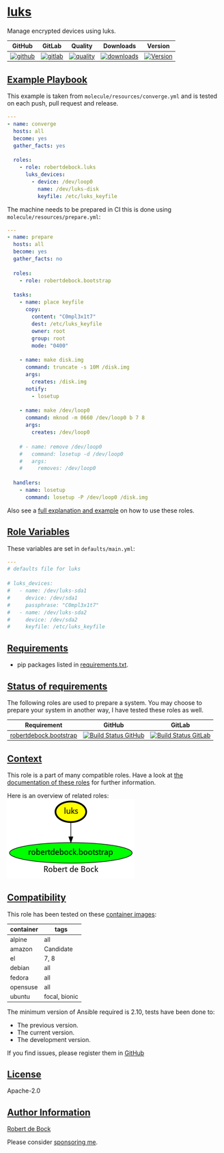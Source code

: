 # [luks](#luks)

Manage encrypted devices using luks.

|GitHub|GitLab|Quality|Downloads|Version|
|------|------|-------|---------|-------|
|[![github](https://github.com/robertdebock/ansible-role-luks/workflows/Ansible%20Molecule/badge.svg)](https://github.com/robertdebock/ansible-role-luks/actions)|[![gitlab](https://gitlab.com/robertdebock/ansible-role-luks/badges/master/pipeline.svg)](https://gitlab.com/robertdebock/ansible-role-luks)|[![quality](https://img.shields.io/ansible/quality/)](https://galaxy.ansible.com/robertdebock/luks)|[![downloads](https://img.shields.io/ansible/role/d/)](https://galaxy.ansible.com/robertdebock/luks)|[![Version](https://img.shields.io/github/release/robertdebock/ansible-role-luks.svg)](https://github.com/robertdebock/ansible-role-luks/releases/)|

## [Example Playbook](#example-playbook)

This example is taken from `molecule/resources/converge.yml` and is tested on each push, pull request and release.
```yaml
---
- name: converge
  hosts: all
  become: yes
  gather_facts: yes

  roles:
    - role: robertdebock.luks
      luks_devices:
        - device: /dev/loop0
          name: /dev/luks-disk
          keyfile: /etc/luks_keyfile
```

The machine needs to be prepared in CI this is done using `molecule/resources/prepare.yml`:
```yaml
---
- name: prepare
  hosts: all
  become: yes
  gather_facts: no

  roles:
    - role: robertdebock.bootstrap

  tasks:
    - name: place keyfile
      copy:
        content: "C0mpl3x1t7"
        dest: /etc/luks_keyfile
        owner: root
        group: root
        mode: "0400"

    - name: make disk.img
      command: truncate -s 10M /disk.img
      args:
        creates: /disk.img
      notify:
        - losetup

    - name: make /dev/loop0
      command: mknod -m 0660 /dev/loop0 b 7 8
      args:
        creates: /dev/loop0

    # - name: remove /dev/loop0
    #   command: losetup -d /dev/loop0
    #   args:
    #     removes: /dev/loop0

  handlers:
    - name: losetup
      command: losetup -P /dev/loop0 /disk.img
```

Also see a [full explanation and example](https://robertdebock.nl/how-to-use-these-roles.html) on how to use these roles.

## [Role Variables](#role-variables)

These variables are set in `defaults/main.yml`:
```yaml
---
# defaults file for luks

# luks_devices:
#   - name: /dev/luks-sda1
#     device: /dev/sda1
#     passphrase: "C0mpl3x1t7"
#   - name: /dev/luks-sda2
#     device: /dev/sda2
#     keyfile: /etc/luks_keyfile
```

## [Requirements](#requirements)

- pip packages listed in [requirements.txt](https://github.com/robertdebock/ansible-role-luks/blob/master/requirements.txt).

## [Status of requirements](#status-of-requirements)

The following roles are used to prepare a system. You may choose to prepare your system in another way, I have tested these roles as well.

| Requirement | GitHub | GitLab |
|-------------|--------|--------|
| [robertdebock.bootstrap](https://galaxy.ansible.com/robertdebock/bootstrap) | [![Build Status GitHub](https://github.com/robertdebock/ansible-role-bootstrap/workflows/Ansible%20Molecule/badge.svg)](https://github.com/robertdebock/ansible-role-bootstrap/actions) | [![Build Status GitLab ](https://gitlab.com/robertdebock/ansible-role-ansible-role-bootstrap/badges/master/pipeline.svg)](https://gitlab.com/robertdebock/ansible-role-bootstrap)

## [Context](#context)

This role is a part of many compatible roles. Have a look at [the documentation of these roles](https://robertdebock.nl/) for further information.

Here is an overview of related roles:
![dependencies](https://raw.githubusercontent.com/robertdebock/ansible-role-luks/png/requirements.png "Dependencies")

## [Compatibility](#compatibility)

This role has been tested on these [container images](https://hub.docker.com/u/robertdebock):

|container|tags|
|---------|----|
|alpine|all|
|amazon|Candidate|
|el|7, 8|
|debian|all|
|fedora|all|
|opensuse|all|
|ubuntu|focal, bionic|

The minimum version of Ansible required is 2.10, tests have been done to:

- The previous version.
- The current version.
- The development version.



If you find issues, please register them in [GitHub](https://github.com/robertdebock/ansible-role-luks/issues)

## [License](#license)

Apache-2.0


## [Author Information](#author-information)

[Robert de Bock](https://robertdebock.nl/)

Please consider [sponsoring me](https://github.com/sponsors/robertdebock).
